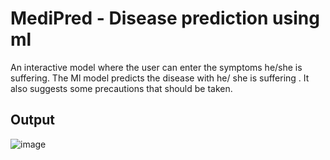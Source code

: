 # MediPred - Disease prediction using ml
An interactive model where the user can enter the symptoms he/she is suffering. The Ml model predicts the disease with he/ she is suffering . It also suggests some precautions that should be taken. 
## Output
![image](https://github.com/iAmRishijha/Disease-prediction-using-ml/assets/80691260/371b69e0-15cd-460f-ac05-1f0d7e34837e)

